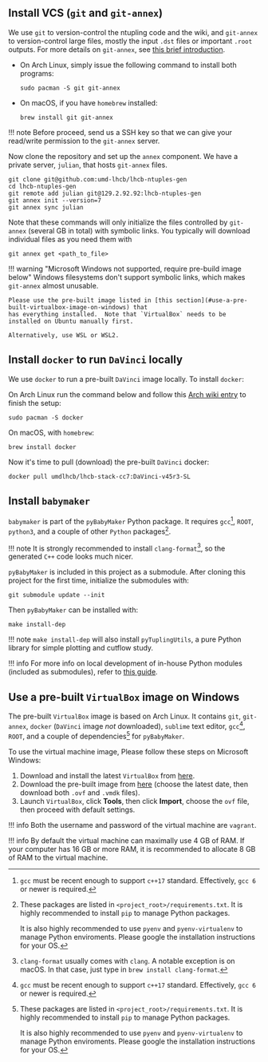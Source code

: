 ## Install VCS (`git` and `git-annex`)

We use `git` to version-control the ntupling code and the wiki, and `git-annex` to version-control
large files, mostly the input `.dst` files or important `.root` outputs. For more details on
`git-annex`, see [this brief introduction](../software_manuals/git_annex.md).

- On Arch Linux, simply issue the following command to install both programs:
    ```
    sudo pacman -S git git-annex
    ```

- On macOS, if you have `homebrew` installed:
    ```
    brew install git git-annex
    ```

!!! note
    Before proceed, send us a SSH key so that we can give your read/write
    permission to the `git-annex` server.

Now clone the repository and set up the `annex` component. We have a private server, `julian`, that hosts
`git-annex` files.
```
git clone git@github.com:umd-lhcb/lhcb-ntuples-gen
cd lhcb-ntuples-gen
git remote add julian git@129.2.92.92:lhcb-ntuples-gen
git annex init --version=7
git annex sync julian
```

Note that these commands will only initialize the files controlled by `git-annex` (several GB in total)
with symbolic links. You typically will download individual files as you need them with
```
git annex get <path_to_file>
```


!!! warning "Microsoft Windows not supported, require pre-build image below"
    Windows filesystems don't support symbolic links, which
    makes `git-annex` almost unusable.

    Please use the pre-built image listed in [this section](#use-a-pre-built-virtualbox-image-on-windows) that
    has everything installed.  Note that `VirtualBox` needs to be installed on Ubuntu manually first.

    Alternatively, use WSL or WSL2.



## Install `docker` to run `DaVinci` locally
We use `docker` to run a pre-built `DaVinci` image locally. To install
`docker`:

On Arch Linux run the command below and follow this [Arch wiki entry](https://wiki.archlinux.org/index.php/Docker)
to finish the setup:
```
sudo pacman -S docker
```

On macOS, with `homebrew`:
```
brew install docker
```

Now it's time to pull (download) the pre-built `DaVinci` docker:
```
docker pull umdlhcb/lhcb-stack-cc7:DaVinci-v45r3-SL
```


## Install `babymaker`
`babymaker` is part of the `pyBabyMaker` Python package. It requires
`gcc`[^1], `ROOT`, `python3`, and a couple of other `Python` packages[^2].

!!! note
    It is strongly recommended to install `clang-format`[^3], so the generated
    `C++` code looks much nicer.

`pyBabyMaker` is included in this project as a submodule. After cloning this
project for the first time, initialize the submodules with:

```
git submodule update --init
```

Then `pyBabyMaker` can be installed with:
```
make install-dep
```

!!! note
    `make install-dep` will also install `pyTuplingUtils`, a pure Python
    library for simple plotting and cutflow study.

!!! info
    For more info on local development of in-house Python modules (included as
    submodules), refer to [this guide](./dev.md#local-development-of-in-house-python-packages).


[^1]: `gcc` must be recent enough to support `c++17` standard. Effectively,
      `gcc 6` or newer is required.
[^2]: These packages are listed in `<project_root>/requirements.txt`. It is
      highly recommended to install `pip` to manage Python packages.

      It is also highly recommended to use `pyenv` and `pyenv-virtualenv` to
      manage Python enviroments. Please google the installation instructions
      for your OS.
[^3]: `clang-format` usually comes with `clang`. A notable exception is on
      macOS. In that case, just type in `brew install clang-format`.


## Use a pre-built `VirtualBox` image on Windows
The pre-built `VirtualBox` image is based on Arch Linux. It contains `git`,
`git-annex`, `docker` (`DaVinci` image _not_ downloaded), `sublime` text
editor, `gcc`[^1], `ROOT`, and a couple of dependencies[^2] for `pyBabyMaker`.

To use the virtual machine image, Please follow these steps on Microsoft
Windows:

1. Download and install the latest `VirtualBox` from [here](https://www.virtualbox.org/wiki/Downloads).
2. Download the pre-built image from [here](https://www.dropbox.com/sh/zyohmvod41pc4oc/AAACD1LOaRjiVM-YdkdLzd_Ca?dl=0)
   (choose the latest date, then download both `.ovf` and `.vmdk` files).
3. Launch `VirtualBox`, click **Tools**, then click **Import**, choose the `ovf`
   file, then proceed with default settings.

!!! info
    Both the username and password of the virtual machine are `vagrant`.

!!! info
    By default the virtual machine can maximally use 4 GB of RAM. If your
    computer has 16 GB or more RAM, it is recommended to allocate 8 GB of RAM
    to the virtual machine.
